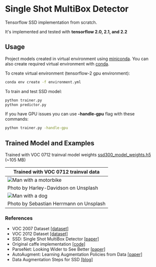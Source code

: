 # Single Shot MultiBox Detector

Tensorflow SSD implementation from scratch.

It's implemented and tested with **tensorflow 2.0, 2.1, and 2.2**

## Usage

Project models created in virtual environment using [miniconda](https://docs.conda.io/en/latest/miniconda.html).
You can also create required virtual environment with [conda](https://docs.conda.io/projects/conda/en/latest/user-guide/tasks/manage-environments.html#creating-an-environment-from-an-environment-yml-file).

To create virtual environment (tensorflow-2 gpu environment):

```sh
conda env create -f environment.yml
```

To train and test SSD model:

```sh
python trainer.py
python predictor.py
```

If you have GPU issues you can use **-handle-gpu** flag with these commands:

```sh
python trainer.py -handle-gpu
```

## Trained Model and Examples

Trained with VOC 0712 trainval model weights [ssd300_model_weights.h5](https://drive.google.com/open?id=1w_gq3WeqIveAyj4TD_09Oy6R5SJVt_hI) (~105 MB)

| Trained with VOC 0712 trainval data |
| -------------- |
| ![Man with a motorbike](http://furkanomerustaoglu.com/wp-content/uploads/2020/04/man_motorbike.png) |
| Photo by Harley-Davidson on Unsplash |
| ![Man with a dog](http://furkanomerustaoglu.com/wp-content/uploads/2020/04/man_dog_cars.png) |
| Photo by Sebastian Herrmann on Unsplash |

### References

* VOC 2007 Dataset [[dataset]](http://www.pascal-network.org/challenges/VOC/voc2007/workshop/index.html)
* VOC 2012 Dataset [[dataset]](http://www.pascal-network.org/challenges/VOC/voc2012/workshop/index.html)
* SSD: Single Shot MultiBox Detector [[paper]](https://arxiv.org/abs/1512.02325)
* Original caffe implementation [[code]](https://github.com/weiliu89/caffe/tree/ssd)
* ParseNet: Looking Wider to See Better [[paper]](https://arxiv.org/abs/1506.04579)
* AutoAugment: Learning Augmentation Policies from Data [[paper]](https://arxiv.org/abs/1805.09501)
* Data Augmentation Steps for SSD [[blog]](http://www.telesens.co/2018/06/28/data-augmentation-in-ssd/#Data_Augmentation_Steps)
